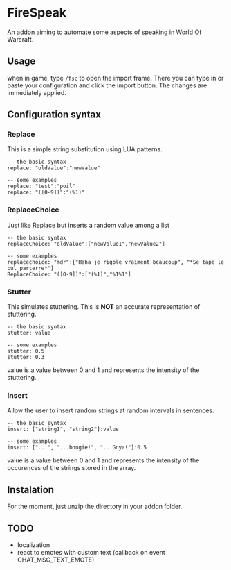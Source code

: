 # FireSpeak

An addon aiming to automate some aspects of speaking in World Of Warcraft.

## Usage

when in game, type ``/fsc`` to open the import frame. There you can type in or paste your configuration and click the import button. The changes are immediately applied.

## Configuration syntax

### Replace

This is a simple string substitution using LUA patterns.

    -- the basic syntax
    replace: "oldValue":"newValue"
    
    -- some examples
    replace: "test":"poil"
    replace: "([0-9])":"(%1)"

### ReplaceChoice

Just like Replace but inserts a random value among a list

    -- the basic syntax
    replaceChoice: "oldValue":["newValue1","newValue2"]
    
    -- some examples
    replacechoice: "mdr":["Haha je rigole vraiment beaucoup", "*Se tape le cul parterre*"]
    ReplaceChoice: "([0-9])":["(%1)","%1%1"]

### Stutter

This simulates stuttering. This is **NOT** an accurate representation of stuttering.

    -- the basic syntax
    stutter: value

    -- some examples
    stutter: 0.5
    stutter: 0.3

value is a value between 0 and 1 and represents the intensity of the stuttering.

### Insert

Allow the user to insert random strings at random intervals in sentences.

    -- the basic syntax
    insert: ["string1", "string2"]:value

    -- some examples
    insert: ["...", "...bougie!", "...Gnya!"]:0.5

value is a value between 0 and 1 and represents the intensity of the occurences of the strings stored in the array.

## Instalation

For the moment, just unzip the directory in your addon folder.

## TODO

- localization
- react to emotes with custom text (callback on event CHAT_MSG_TEXT_EMOTE)
